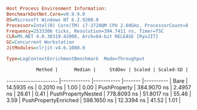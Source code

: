 ```ini

Host Process Environment Information:
BenchmarkDotNet.Core=v0.9.9.0
OS=Microsoft Windows NT 6.2.9200.0
Processor=Intel(R) Core(TM) i7-3720QM CPU 2.60GHz, ProcessorCount=8
Frequency=2533306 ticks, Resolution=394.7411 ns, Timer=TSC
CLR=MS.NET 4.0.30319.42000, Arch=64-bit RELEASE [RyuJIT]
GC=Concurrent Workstation
JitModules=clrjit-v4.6.1080.0

Type=LogContextEnrichmentBenchmark  Mode=Throughput  

```
               Method |      Median |     StdDev | Scaled | Scaled-SD |
--------------------- |------------ |----------- |------- |---------- |
                 Bare |  14.5935 ns |  0.2010 ns |   1.00 |      0.00 |
         PushProperty | 384.9070 ns |  2.4957 ns |  26.61 |      0.41 |
   PushPropertyNested | 778.8093 ns | 51.8017 ns |  55.46 |      3.59 |
 PushPropertyEnriched | 598.1650 ns | 12.3394 ns |  41.52 |      1.01 |
